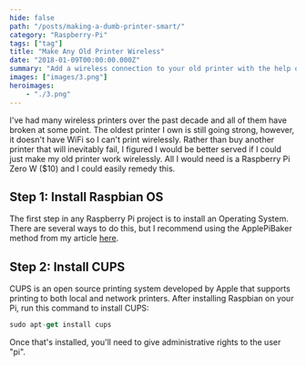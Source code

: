 ```yaml
---
hide: false
path: "/posts/making-a-dumb-printer-smart/"
category: "Raspberry-Pi"
tags: ["tag"]
title: "Make Any Old Printer Wireless"
date: "2018-01-09T00:00:00.000Z"
summary: "Add a wireless connection to your old printer with the help of a Raspberry Pi"
images: ["images/3.png"]
heroimages: 
    - "./3.png"
---
```


I've had many wireless printers over the past decade and all of them have broken at some point. The oldest printer I own is still going strong, however, it doesn't have WiFi so I can't print wirelessly. Rather than buy another printer that will inevitably fail, I figured I would be better served if I could just make my old printer work wirelessly. All I would need is a Raspberry Pi Zero W ($10) and I could easily remedy this. 

## Step 1: Install Raspbian OS

The first step in any Raspberry Pi project is to install an Operating System. There are several ways to do this, but I recommend using the ApplePiBaker method from my article [here](https://www.garyt.me/posts/installing-an-os-on-your-pi/). 

## Step 2: Install CUPS

CUPS is an open source printing system developed by Apple that supports printing to both local and network printers. After installing Raspbian on your Pi, run this command to install CUPS:

```js
sudo apt-get install cups
```

Once that's installed, you'll need to give administrative rights to the user "pi". 